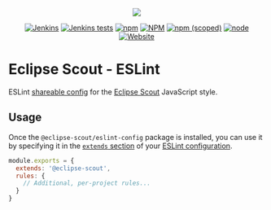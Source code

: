 <p align="center">
  <a href="https://www.eclipse.org/scout/" target="_blank" rel="noopener noreferrer"><img src="https://eclipsescout.github.io/assets/img/eclipse-scout-logo.svg"></a>
</p>

<p align="center">
  <a href="https://ci.eclipse.org/scout/view/Scout%20Nightly%20Jobs/job/scout-integration-22.0-RT-nightly_pipeline/" target="_blank" rel="noopener noreferrer"><img alt="Jenkins" src="https://img.shields.io/jenkins/build?jobUrl=https%3A%2F%2Fci.eclipse.org%2Fscout%2Fview%2FScout%2520Nightly%2520Jobs%2Fjob%2Fscout-integration-22.0-RT-nightly_pipeline%2F"></a>
  <a href="https://ci.eclipse.org/scout/view/Scout%20Nightly%20Jobs/job/scout-integration-22.0-RT-nightly_pipeline/" target="_blank" rel="noopener noreferrer"><img alt="Jenkins tests" src="https://img.shields.io/jenkins/tests?compact_message&jobUrl=https%3A%2F%2Fci.eclipse.org%2Fscout%2Fview%2FScout%2520Nightly%2520Jobs%2Fjob%2Fscout-integration-22.0-RT-nightly_pipeline%2F"></a>
  <a href="https://www.npmjs.com/package/@eclipse-scout/eslint-config" target="_blank" rel="noopener noreferrer"><img alt="npm" src="https://img.shields.io/npm/dm/@eclipse-scout/eslint-config"></a>
  <a href="https://www.eclipse.org/legal/epl-2.0/" target="_blank" rel="noopener noreferrer"><img alt="NPM" src="https://img.shields.io/npm/l/@eclipse-scout/eslint-config"></a>
  <a href="https://www.npmjs.com/package/@eclipse-scout/eslint-config" target="_blank" rel="noopener noreferrer"><img alt="npm (scoped)" src="https://img.shields.io/npm/v/@eclipse-scout/eslint-config"></a>
  <a href="https://www.npmjs.com/package/@eclipse-scout/eslint-config" target="_blank" rel="noopener noreferrer"><img alt="node" src="https://img.shields.io/node/v/@eclipse-scout/eslint-config"></a>
  <a href="https://www.eclipse.org/scout/" target="_blank" rel="noopener noreferrer"><img alt="Website" src="https://img.shields.io/website?url=https%3A%2F%2Fwww.eclipse.org%2Fscout%2F"></a>
</p>

# Eclipse Scout - ESLint

ESLint [shareable config](https://eslint.org/docs/developer-guide/shareable-configs.html) for the [Eclipse Scout](https://www.npmjs.com/package/@eclipse-scout/core) JavaScript style.

## Usage

Once the `@eclipse-scout/eslint-config` package is installed, you can use it by specifying it in the [`extends` section](https://eslint.org/docs/user-guide/configuring#extending-configuration-files) of
your [ESLint configuration](https://eslint.org/docs/user-guide/configuring).

```js
module.exports = {
  extends: '@eclipse-scout',
  rules: {
    // Additional, per-project rules...
  }
}
```
